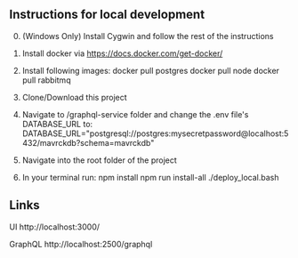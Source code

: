
## Instructions for local development

0) (Windows Only) Install Cygwin and follow the rest of the instructions 
1) Install docker via https://docs.docker.com/get-docker/

2) Install following images:
    docker pull postgres
    docker pull node
    docker pull rabbitmq

3) Clone/Download this project

4) Navigate to /graphql-service folder and change the .env file's DATABASE_URL to:
DATABASE_URL="postgresql://postgres:mysecretpassword@localhost:5432/mavrckdb?schema=mavrckdb"

5) Navigate into the root folder of the project

6) In your terminal run:
    npm install
    npm run install-all
    ./deploy_local.bash


## Links
UI
http://localhost:3000/

GraphQL
http://localhost:2500/graphql




